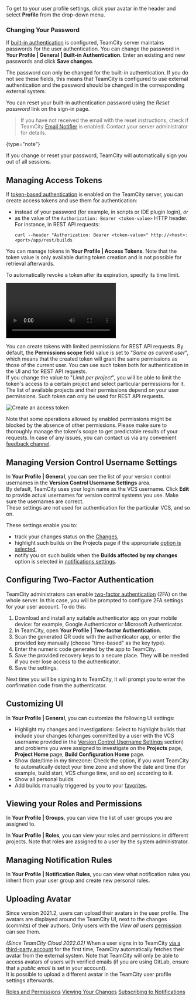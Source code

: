 [//]: # (title: Configuring Your User Profile)
[//]: # (auxiliary-id: Configuring Your User Profile;Managing your User Account)

To get to your user profile settings, click your avatar in the header and select __Profile__ from the drop-down menu.

### Changing Your Password

If [built-in authentication](configuring-authentication-settings.md#Built-in+Authentication) is configured, TeamCity server maintains passwords for the user authentication. You can change the password in __Your Profile | General | Built-in Authentication__. Enter an existing and new passwords and click __Save changes__.

The password can only be changed for the built-in authentication. If you do not see these fields, this means that TeamCity is configured to use external authentication and the password should be changed in the corresponding external system. 

You can reset your built-in authentication password using the _Reset password_ link on the sign-in page.

>If you have not received the email with the reset instructions, check if TeamCity [Email Notifier](notifier.md) is enabled. Contact your server administrator for details.
> 
{type="note"}

If you change or reset your password, TeamCity will automatically sign you out of all sessions.

## Managing Access Tokens

If [token-based authentication](configuring-authentication-settings.md#Token-Based+Authentication) is enabled on the TeamCity server, you can create access tokens and use them for authentication:
* instead of your password (for example, in scripts or IDE plugin login), _or_
* as the value of the `Authorization: Bearer <token-value>` HTTP header. For instance, in REST API requests:   
   ```Shell
   curl --header "Authorization: Bearer <token-value>" http://<host>:<port>/app/rest/builds
   ```

You can manage tokens in __Your Profile | Access Tokens__. Note that the token value is only available during token creation and is not possible for retrieval afterwards.
  
To automatically revoke a token after its expiration, specify its time limit.

<video href="_3oKTnYwKa8"
title="New in TeamCity 2020.2: Short-lived Access Tokens"/>

<anchor name="token-scope"/>

You can create tokens with limited permissions for REST API requests. By default, the __Permissions scope__ field value is set to "_Same as current user_", which means that the created token will grant the same permissions as those of the current user. You can use such token both for authentication in the UI and for REST API requests.   
If you change the value to "_Limit per project_", you will be able to limit the token's access to a certain project and select particular permissions for it. The list of available projects and their permissions depend on your user permissions. Such token can only be used for REST API requests.

<img src="create-access-token.png" alt="Create an access token"/>

Note that some operations allowed by enabled permissions might be blocked by the absence of other permissions. Please make sure to thoroughly manage the token's scope to get predictable results of your requests. In case of any issues, you can contact us via any convenient [feedback channel](feedback.md).

## Managing Version Control Username Settings

In __Your Profile | General__, you can see the list of your version control usernames in the __Version Control Username Settings__ area.   
By default, TeamCity uses your login name as the VCS username. Click __Edit__ to provide actual usernames for version control systems you use. Make sure the usernames are correct.   
These settings are not used for authentication for the particular VCS, and so on.

These settings enable you to:
* track your changes status on the [Changes](viewing-user-changes-in-builds.md),
* highlight such builds on the Projects page if the appropriate [option is selected](#Customizing+UI),
* notify you on such builds when the __Builds affected by my changes__ option is selected in [notifications settings](adding-notification-rules.md#What+Will+Be+Watched).

## Configuring Two-Factor Authentication

TeamCity administrators can enable [two-factor authentication](managing-two-factor-authentication.md) (2FA) on the whole server. In this case, you will be prompted to configure 2FA settings for your user account. To do this:

1. Download and install any suitable authenticator app on your mobile device: for example, Google Authenticator or Microsoft Authenticator.
2. In TeamCity, open __Your Profile | Two-factor Authentication__.
3. Scan the generated QR code with the authenticator app, or enter the provided key manually (choose "time-based" as the key type).
4. Enter the numeric code generated by the app to TeamCity.
5. Save the provided recovery keys to a secure place. They will be needed if you ever lose access to the authenticator.
6. Save the settings.

Next time you will be signing in to TeamCity, it will prompt you to enter the confirmation code from the authenticator.

## Customizing UI

In __Your Profile | General__, you can customize the following UI settings:
* Highlight my changes and investigations: Select to highlight builds that include your changes (changes committed by a user with the VCS username provided in the [Version Control Username Settings](#Managing+Version+Control+Username+Settings) section) and problems you were assigned to investigate on the __Projects__ page, __Project Home__ page, __Build Configuration Home__ page.
* Show date/time in my timezone: Check the option, if you want TeamCity to automatically detect your time zone and show the date and time (for example, build start, VCS change time, and so on) according to it.
* Show all personal builds
* Add builds manually triggered by you to your [favorites](build-actions.md#Add+Build+to+Favorites).

## Viewing your Roles and Permissions

In __Your Profile | Groups__, you can view the list of user groups you are assigned to.

In __Your Profile | Roles__, you can view your roles and permissions in different projects. Note that roles are assigned to a user by the system administrator.

## Managing Notification Rules

In __Your Profile | Notification Rules__, you can view what notification rules you inherit from your user group and create new personal rules.

## Uploading Avatar

Since version 2021.2, users can upload their avatars in the user profile. The avatars are displayed around the TeamCity UI, next to the changes (commits) of their authors. Only users with the _View all users_ [permission](managing-roles-and-permissions.md) can see them.

_(Since TeamCity Cloud 2022.02)_ When a user signs in to TeamCity [via a third-party account](configuring-authentication-settings.md) for the first time, TeamCity automatically fetches their avatar from the external system. Note that TeamCity will only be able to access avatars of users with verified emails (if you are using GitLab, ensure that a _public email_ is set in your account).  
It is possible to upload a different avatar in the TeamCity user profile settings afterwards.

<seealso>
        <category ref="concepts">
            <a href="managing-roles-and-permissions.md">Roles and Permissions</a>
        </category>
        <category ref="user-guide">
            <a href="viewing-user-changes-in-builds.md">Viewing Your Changes</a>
            <a href="adding-notification-rules.md">Subscribing to Notifications</a>
        </category>
</seealso>